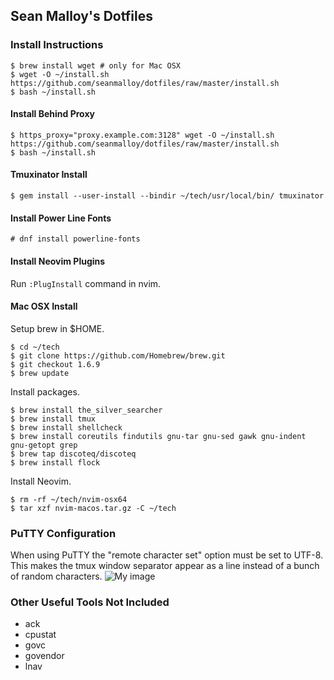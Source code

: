 ## Sean Malloy's Dotfiles

### Install Instructions
```
$ brew install wget # only for Mac OSX
$ wget -O ~/install.sh https://github.com/seanmalloy/dotfiles/raw/master/install.sh
$ bash ~/install.sh
```

#### Install Behind Proxy
```
$ https_proxy="proxy.example.com:3128" wget -O ~/install.sh https://github.com/seanmalloy/dotfiles/raw/master/install.sh
$ bash ~/install.sh
```

#### Tmuxinator Install
```
$ gem install --user-install --bindir ~/tech/usr/local/bin/ tmuxinator
```

#### Install Power Line Fonts
```
# dnf install powerline-fonts
```

#### Install Neovim Plugins
Run `:PlugInstall` command in nvim.

#### Mac OSX Install
Setup brew in $HOME.
```
$ cd ~/tech
$ git clone https://github.com/Homebrew/brew.git
$ git checkout 1.6.9
$ brew update
```

Install packages.
```
$ brew install the_silver_searcher
$ brew install tmux
$ brew install shellcheck
$ brew install coreutils findutils gnu-tar gnu-sed gawk gnu-indent gnu-getopt grep
$ brew tap discoteq/discoteq
$ brew install flock
```

Install Neovim.
```
$ rm -rf ~/tech/nvim-osx64
$ tar xzf nvim-macos.tar.gz -C ~/tech
```

### PuTTY Configuration
When using PuTTY the "remote character set" option must be set to UTF-8. This makes the tmux window separator appear as a line instead of a bunch of random characters. 
![My image](http://seanmalloy.github.io/dotfiles/putty_config.png)

### Other Useful Tools Not Included
* ack
* cpustat
* govc
* govendor
* lnav
